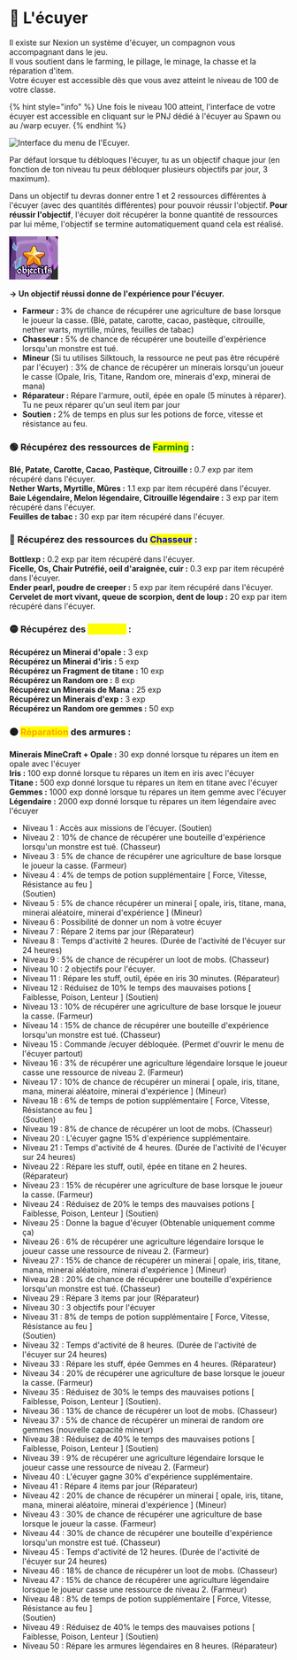 # 🌾 L'écuyer

Il existe sur Nexion un système d'écuyer, un compagnon vous accompagnant dans le jeu. \
Il vous soutient dans le farming, le pillage, le minage, la chasse et la réparation d'item.\
Votre écuyer est accessible dès que vous avez atteint le niveau de 100 de votre classe.

{% hint style="info" %}
Une fois le niveau 100 atteint, l'interface de votre écuyer est accessible en cliquant sur le PNJ dédié à l'écuyer au Spawn ou au /warp ecuyer.
{% endhint %}

![Interface du menu de l'Ecuyer.](../.gitbook/assets/écuyer.PNG)

Par défaut lorsque tu débloques l'écuyer, tu as un objectif chaque jour (en fonction de ton niveau tu peux débloquer plusieurs objectifs par jour, 3 maximum).

Dans un objectif tu devras donner entre 1 et 2 ressources différentes à l'écuyer (avec des quantités différentes) pour pouvoir réussir l'objectif. **Pour réussir l'objectif**, l'écuyer doit récupérer la bonne quantité de ressources par lui même, l'objectif se termine automatiquement quand cela est réalisé.

![](../.gitbook/assets/objectifs.PNG)

**-> Un objectif réussi donne de l'expérience pour l'écuyer.**

* **Farmeur :** 3% de chance de récupérer une agriculture de base lorsque le joueur la casse. (Blé, patate, carotte, cacao, pastèque, citrouille, nether warts, myrtille, mûres, feuilles de tabac)
* **Chasseur :** 5% de chance de récupérer une bouteille d'expérience lorsqu'un monstre est tué.
* **Mineur** (Si tu utilises Silktouch, la ressource ne peut pas être récupéré par l'écuyer) : 3% de chance de récupérer un minerais lorsqu'un joueur le casse (Opale, Iris, Titane, Random ore, minerais d'exp, minerai de mana)
* **Réparateur :** Répare l'armure, outil, épée en opale (5 minutes à réparer). Tu ne peux réparer qu'un seul item par jour
* **Soutien :** 2% de temps en plus sur les potions de force, vitesse et résistance au feu.

### 🟢 Récupérez des ressources de <mark style="color:green;">Farming</mark> :

**Blé, Patate, Carotte, Cacao, Pastèque, Citrouille :** 0.7 exp par item récupéré dans l'écuyer.\
**Nether Warts, Myrtille, Mûres :** 1.1 exp par item récupéré dans l'écuyer.\
**Baie Légendaire, Melon légendaire, Citrouille légendaire :** 3 exp par item récupéré dans l'écuyer.\
**Feuilles de tabac :** 30 exp par item récupéré dans l'écuyer.

### 🔵 Récupérez des ressources du <mark style="color:blue;">Chasseur</mark> :

**Bottlexp :** 0.2 exp par item récupéré dans l'écuyer.\
**Ficelle, Os, Chair Putréfié, oeil d'araignée, cuir :** 0.3 exp par item récupéré dans l'écuyer.\
**Ender pearl, poudre de creeper :** 5 exp par item récupéré dans l'écuyer.\
**Cervelet de mort vivant, queue de scorpion, dent de loup :** 20 exp par item récupéré dans l'écuyer.

### 🟡 Récupérez des <mark style="color:yellow;">Minerais</mark> :

**Récupérez un Minerai d'opale :** 3 exp\
**Récupérez un Minerai d'iris :** 5 exp\
**Récupérez un Fragment de titane :** 10 exp\
**Récupérez un Random ore :** 8 exp\
**Récupérez un Minerais de Mana :** 25 exp\
**Récupérez un Minerais d'exp :** 3 exp\
**Récupérez un Random ore gemmes :** 50 exp

### 🟤 <mark style="color:orange;">Réparation</mark> des armures :

**Minerais MineCraft + Opale :** 30 exp donné lorsque tu répares un item en opale avec l'écuyer\
**Iris :** 100 exp donné lorsque tu répares un item en iris avec l'écuyer\
**Titane :** 500 exp donné lorsque tu répares un item en titane avec l'écuyer\
**Gemmes :** 1000 exp donné lorsque tu répares un item gemme avec l'écuyer\
**Légendaire :** 2000 exp donné lorsque tu répares un item légendaire avec l'écuyer



* Niveau 1 : Accès aux missions de l'écuyer. (Soutien)
* Niveau 2 : 10% de chance de récupérer une bouteille d'expérience lorsqu'un monstre est tué. (Chasseur)
* Niveau 3 : 5% de chance de récupérer une agriculture de base lorsque le joueur la casse. (Farmeur)
* Niveau 4 : 4% de temps de potion supplémentaire \[ Force, Vitesse, Résistance au feu ]\
  (Soutien)
* Niveau 5 : 5% de chance récupérer un minerai \[ opale, iris, titane, mana, minerai aléatoire, minerai d'expérience ] (Mineur)
* Niveau 6 : Possibilité de donner un nom à votre écuyer
* Niveau 7 : Répare 2 items par jour (Réparateur)
* Niveau 8 : Temps d'activité 2 heures. (Durée de l'activité de l'écuyer sur 24 heures)
* Niveau 9 : 5% de chance de récupérer un loot de mobs. (Chasseur)
* Niveau 10 : 2 objectifs pour l'écuyer.
* Niveau 11 : Répare les stuff, outil, épée en iris 30 minutes. (Réparateur)
* Niveau 12 : Réduisez de 10% le temps des mauvaises potions \[ Faiblesse, Poison, Lenteur ] (Soutien)
* Niveau 13 : 10% de récupérer une agriculture de base lorsque le joueur la casse. (Farmeur)
* Niveau 14 : 15% de chance de récupérer une bouteille d'expérience lorsqu'un monstre est tué. (Chasseur)
* Niveau 15 : Commande /ecuyer débloquée. (Permet d'ouvrir le menu de l'écuyer partout)
* Niveau 16 : 3% de récupérer une agriculture légendaire lorsque le joueur casse une ressource de niveau 2. (Farmeur)
* Niveau 17 : 10% de chance de récupérer un minerai \[ opale, iris, titane, mana, minerai aléatoire, minerai d'expérience ] (Mineur)
* Niveau 18 : 6% de temps de potion supplémentaire \[ Force, Vitesse, Résistance au feu ]\
  (Soutien)
* Niveau 19 : 8% de chance de récupérer un loot de mobs. (Chasseur)
* Niveau 20 : L'écuyer gagne 15% d'expérience supplémentaire.
* Niveau 21 : Temps d'activité  de 4 heures. (Durée de l'activité de l'écuyer sur 24 heures)
* Niveau 22 : Répare les stuff, outil, épée en titane en 2 heures. (Réparateur)
* Niveau 23 : 15% de récupérer une agriculture de base lorsque le joueur la casse. (Farmeur)
* Niveau 24 : Réduisez de 20% le temps des mauvaises potions \[ Faiblesse, Poison, Lenteur ] (Soutien)
* Niveau 25 : Donne la bague d'écuyer (Obtenable uniquement comme ça)
* Niveau 26 : 6% de récupérer une agriculture légendaire lorsque le joueur casse une ressource de niveau 2. (Farmeur)
* Niveau 27 : 15% de chance de récupérer un minerai \[ opale, iris, titane, mana, minerai aléatoire, minerai d'expérience ] (Mineur)
* Niveau 28 : 20% de chance de récupérer une bouteille d'expérience lorsqu'un monstre est tué. (Chasseur)
* Niveau 29 : Répare 3 items par jour (Réparateur)
* Niveau 30 : 3 objectifs pour l'écuyer
* Niveau 31 : 8% de temps de potion supplémentaire \[ Force, Vitesse, Résistance au feu ]\
  (Soutien)
* Niveau 32 : Temps d'activité de 8 heures. (Durée de l'activité de l'écuyer sur 24 heures)
* Niveau 33 : Répare les stuff, épée Gemmes en 4 heures. (Réparateur)
* Niveau 34 : 20% de récupérer une agriculture de base lorsque le joueur la casse. (Farmeur)
* Niveau 35 : Réduisez de 30% le temps des mauvaises potions \[ Faiblesse, Poison, Lenteur ] (Soutien).
* Niveau 36 : 13% de chance de récupérer un loot de mobs. (Chasseur)
* Niveau 37 : 5% de chance de récupérer un minerai de random ore gemmes (nouvelle capacité mineur)
* Niveau 38 : Réduisez de 40% le temps des mauvaises potions \[ Faiblesse, Poison, Lenteur ] (Soutien)
* Niveau 39 : 9% de récupérer une agriculture légendaire lorsque le joueur casse une ressource de niveau 2. (Farmeur)
* Niveau 40 : L'écuyer gagne 30% d'expérience supplémentaire.
* Niveau 41 : Répare 4 items par jour (Réparateur)
* Niveau 42 : 20% de chance de récupérer un minerai \[ opale, iris, titane, mana, minerai aléatoire, minerai d'expérience ] (Mineur)
* Niveau 43 : 30% de chance de récupérer une agriculture de base lorsque le joueur la casse. (Farmeur)
* Niveau 44 : 30% de chance de récupérer une bouteille d'expérience lorsqu'un monstre est tué. (Chasseur)
* Niveau 45 : Temps d'activité de 12 heures. (Durée de l'activité de l'écuyer sur 24 heures)
* Niveau 46 : 18% de chance de récupérer un loot de mobs. (Chasseur)
* Niveau 47 : 15% de chance de récupérer une agriculture légendaire lorsque le joueur casse une ressource de niveau 2. (Farmeur)
* Niveau 48 : 8% de temps de potion supplémentaire \[ Force, Vitesse, Résistance au feu ]\
  (Soutien)
* Niveau 49 : Réduisez de 40% le temps des mauvaises potions \[ Faiblesse, Poison, Lenteur ] (Soutien)
* Niveau 50 : Répare les armures légendaires  en 8 heures.  (Réparateur)
